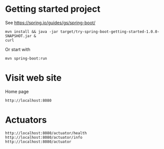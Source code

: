 # Getting started project

See https://spring.io/guides/gs/spring-boot/

    mvn install && java -jar target/try-spring-boot-getting-started-1.0.0-SNAPSHOT.jar &
    curl

Or start with

    mvn spring-boot:run

# Visit web site

Home page

    http://localhost:8080

# Actuators

    http://localhost:8080/actuator/health
    http://localhost:8080/actuator/info
    http://localhost:8080/actuator

